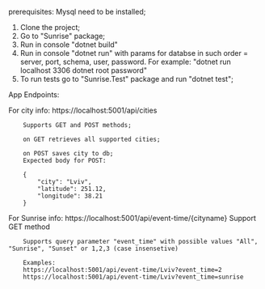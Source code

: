 prerequisites:
Mysql need to be installed;

1. Clone the project;
2. Go to "Sunrise" package;
3. Run in console "dotnet build"
4. Run in console "dotnet run" with params for databse in such order = server, port, schema, user, password. 
        For example: "dotnet run localhost 3306 dotnet root password"
5. To run tests go to "Sunrise.Test" package and run "dotnet test";

App Endpoints:

For city info:
        https://localhost:5001/api/cities

        Supports GET and POST methods;

        on GET retrieves all supported cities;

        on POST saves city to db;
        Expected body for POST:

        {
            "city": "Lviv",
            "latitude": 251.12,
            "longitude": 38.21
        }

For Sunrise info:
        https://localhost:5001/api/event-time/{cityname}
        Support GET method

        Supports query parameter "event_time" with possible values "All", "Sunrise", "Sunset" or 1,2,3 (case insensetive)
        
        Examples:
        https://localhost:5001/api/event-time/Lviv?event_time=2
        https://localhost:5001/api/event-time/Lviv?event_time=sunrise